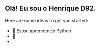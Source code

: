 ## Olá! Eu sou o Henrique D92.

Here are some ideas to get you started:

- 🔭 Estou aprendendo Python
- 🌱 
- 
